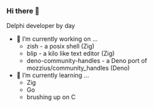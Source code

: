 ### Hi there 👋

Delphi developer by day
- 🔭 I’m currently working on ...
  - zish - a posix shell (Zig)
  - blip - a kilo like text editor (Zig)
  - deno-community-handles - a Deno port of mozzius/community_handles (Deno)
- 🌱 I’m currently learning ...
  - Zig
  - Go
  - brushing up on C

<!--
**kjloveless/kjloveless** is a ✨ _special_ ✨ repository because its `README.md` (this file) appears on your GitHub profile.

Here are some ideas to get you started:

- 🔭 I’m currently working on ...
- 🌱 I’m currently learning ...
- 👯 I’m looking to collaborate on ...
- 🤔 I’m looking for help with ...
- 💬 Ask me about ...
- 📫 How to reach me: ...
- 😄 Pronouns: ...
- ⚡ Fun fact: ...
-->
